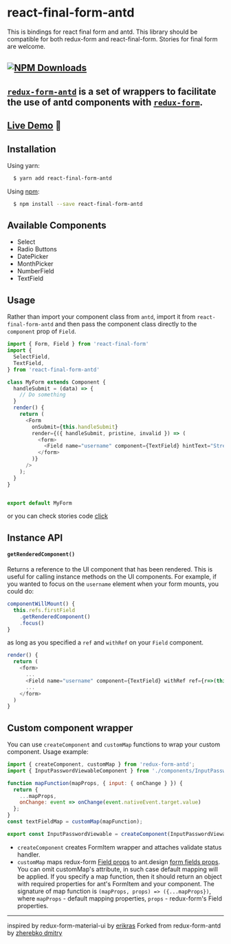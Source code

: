 # react-final-form-antd
This is  bindings for react final form and antd.
This library should be compatible for both redux-form and react-final-form.
Stories for final form are welcome.

[![NPM Downloads](https://img.shields.io/npm/dm/react-final-form-antd.svg?style=flat)](https://www.npmjs.com/package/react-final-form-antd)
---
[`redux-form-antd`](https://github.com/zhdmitry/redux-form-antd) is a set of
wrappers to facilitate the use of antd components with
[`redux-form`](https://github.com/erikras/redux-form).
---

## [Live Demo](http://sophilabs-forks.github.io/react-final-form-antd/index.html) :eyes:


## Installation

Using yarn:

```bash
  $ yarn add react-final-form-antd
```

Using [npm](https://www.npmjs.org/):

```bash
  $ npm install --save react-final-form-antd
```

## Available Components

- Select
- Radio Buttons
- DatePicker
- MonthPicker
- NumberField
- TextField
## Usage

Rather than import your component class from `antd`, import it from `react-final-form-antd`
and then pass the component class directly to the `component` prop of `Field`.

```js
import { Form, Field } from 'react-final-form'
import {
  SelectField,
  TextField,
} from 'react-final-form-antd'

class MyForm extends Component {
  handleSubmit = (data) => {
    // Do something
  }
  render() {
    return (
      <Form 
        onSubmit={this.handleSubmit}
        render={({ handleSubmit, pristine, invalid }) => (
    	  <form>
            <Field name="username" component={TextField} hintText="Street"/>
          </form>
        )}
      />
    );
  }
}


export default MyForm
```
or you can check stories code [click](https://github.com/sophilabs-forks/react-final-form-antd/blob/master/stories/TextInput.js)

## Instance API

#### `getRenderedComponent()`

Returns a reference to the UI component that has been rendered. This is useful for
calling instance methods on the UI components. For example, if you wanted to focus on
the `username` element when your form mounts, you could do:

```js
componentWillMount() {
  this.refs.firstField
    .getRenderedComponent()
    .focus()
}
```

as long as you specified a `ref` and `withRef` on your `Field` component.

```js
render() {
  return (
    <form>
      ...
      <Field name="username" component={TextField} withRef ref={r=>(this.textField = r)}/>
      ...
    </form>
  )
}
```

## Custom component wrapper
You can use `createComponent` and `customMap` functions to wrap your custom component. 
Usage example:

```js
import { createComponent, customMap } from 'redux-form-antd';
import { InputPasswordViewableComponent } from './components/InputPasswordViewableComponent'; // Your custom component

function mapFunction(mapProps, { input: { onChange } }) {
  return {
    ...mapProps,
    onChange: event => onChange(event.nativeEvent.target.value)
  };
}
const textFieldMap = customMap(mapFunction);

export const InputPasswordViewable = createComponent(InputPasswordViewableComponent, textFieldMap);
```

* `createComponent` creates FormItem wrapper and attaches validate status handler.
* `customMap` maps redux-form [Field props](https://redux-form.com/7.2.3/docs/api/field.md/#props) 
to ant.design [form fields props](https://ant.design/components/form/#components-form-demo-validate-static).
You can omit customMap's attribute, in such case default mapping will be applied. 
If you specify a map function, then it should return an object with required 
properties for ant's FormItem and your component. The signature of map function 
is `(mapProps, props) => ({...mapProps})`, where `mapProps` - default mapping 
properties, `props` - redux-form's Field properties.

---
inspired by redux-form-material-ui by [erikras](https://github.com/erikras/redux-form-material-ui)
Forked from redux-form-antd by [zherebko dmitry](https://github.com/zhDmitry/redux-form-antd)
